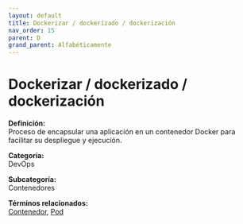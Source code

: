 ```yaml
---
layout: default
title: Dockerizar / dockerizado / dockerización
nav_order: 15
parent: D
grand_parent: Alfabéticamente
---
```


# Dockerizar / dockerizado / dockerización

**Definición:**  
Proceso de encapsular una aplicación en un contenedor Docker para facilitar su despliegue y ejecución.

**Categoría:**  
DevOps  

**Subcategoría:**  
Contenedores

**Términos relacionados:**  
[Contenedor](https://maleniski.github.io/diccionario-angl-tec-mx/docs/alfabeticamente/C/contenedor.html), [Pod](https://maleniski.github.io/diccionario-angl-tec-mx/docs/alfabeticamente/P/pod.html)
